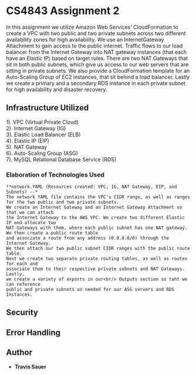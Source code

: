 # CS4843 Assignment 2

In this assignment we utilize Amazon Web Services' CloudFormation to create a VPC with two public and two private subnets across two different availability zones for high availability. We use an InternetGateway Attachment to gain access to the public internet. Traffic flows to our load balancer from the Internet Gateway into NAT gateway instances (that each have an Elastic IP) based on target rules. There are two NAT Gateways that sit in both public subnets, which give us access to our web servers that are sitting in private subnets. We also provide a CloudFormation template for an Auto-Scaling Group of EC2 instances, that sit behind a load balancer. Lastly we create a primary and a secondary RDS instance in each private subnet for high availability and disaster recovery.

## Infrastructure Utilized

1). VPC (Virtual Private Cloud)<br/>
2). Internet Gateway (IG)<br/>
3). Elastic Load Balancer (ELB)<br/>
4). Elastic IP (EIP)<br/>
5). NAT Gateway<br/>
6). Auto-Scaling Group (ASG)<br/>
7). MySQL Relational Database Service (RDS)<br/>

### Elaboration of Technologies Used

```
**network.YAML (Resources created: VPC, IG, NAT Gateway, EIP, and Subnets) --*
The network YAML file contains the VPC's CIDR range, as well as ranges for the two public and two private subnets.
We create an Internet Gateway and an Internet Gateway Attachment so that we can attach
the Internet Gateway to the AWS VPC. We create two different Elastic IP and allocate two
NAT Gateways with them, where each public subnet has one NAT gateway. We then create a public route table
and associate a route from any address (0.0.0.0/0) through the Internet Gateway.
We then attach our two public subnet CIDR ranges with the public route table.
Next we create two separate private routing tables, as well as routes for each and
associate them to their respective private subnets and NAT Gateways. Lastly,
we create a variety of exports in our<br/> Outputs section so taht we can reference
public and private subnets as needed for our ASG servers and RDS Instances.
```

## Security

## Error Handling

## Author

* **Travis Sauer**
